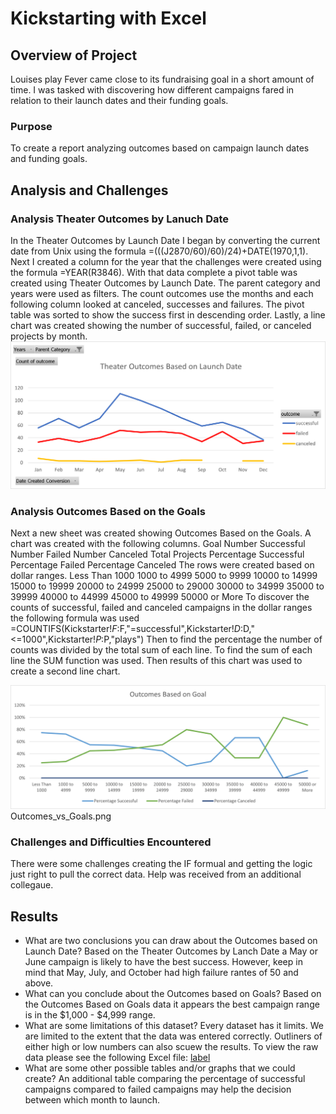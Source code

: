 # Kickstarting with Excel

## Overview of Project
Louises play Fever came close to its fundraising goal in a short amount of time. I was tasked with discovering how different campaigns fared in relation to their launch dates and their funding goals.
### Purpose
To create a report analyzing outcomes based on campaign launch dates and funding goals. 
## Analysis and Challenges
### Analysis Theater Outcomes by Lanuch Date
In the Theater Outcomes by Launch Date I began by converting the current date from Unix using the formula =(((J2870/60)/60)/24)+DATE(1970,1,1). 
Next I created a column for the year that the challenges were created using the formula =YEAR(R3846). 
With that data complete a pivot table was created using Theater Outcomes by Launch Date. The parent category and years were used as filters. The count outcomes use the months and each following column looked at canceled, successes and failures. The pivot table was sorted to show the success first in descending order. 
Lastly, a line chart was created showing the number of successful, failed, or canceled projects by month. 
![Theater Outcomes va Launch](https://github.com/aahudson/kickstarter-analysis/blob/main/Theater_Outcomes_vs_Launch.png)
### Analysis Outcomes Based on the Goals 
Next a new sheet was created showing Outcomes Based on the Goals. 
A chart was created with the following columns. 
Goal
Number Successful
Number Failed
Number Canceled
Total Projects
Percentage Successful
Percentage Failed
Percentage Canceled
The rows were created based on dollar ranges. 
Less Than 1000
1000 to 4999
5000 to 9999
10000 to 14999
15000 to 19999
20000 to 24999
25000 to 29000
30000 to 34999
35000 to 39999
40000 to 44999
45000 to 49999
50000 or More
To discover the counts of successful, failed and canceled campaigns in the dollar ranges the following formula was used =COUNTIFS(Kickstarter!$F:$F,"=successful",Kickstarter!$D:$D,"<=1000",Kickstarter!$P:$P,"plays") 
Then to find the percentage the number of counts was divided by the total sum of each line. To find the sum of each line the SUM function was used. 
Then results of this chart was used to create a second line chart. 

![Outcomes VS Goals](https://github.com/aahudson/kickstarter-analysis/blob/main/Outcomes_vs_Goals.png)
Outcomes_vs_Goals.png
### Challenges and Difficulties Encountered
There were some challenges creating the IF formual and getting the logic just right to pull the correct data. Help was received from an additional collegaue. 
## Results

- What are two conclusions you can draw about the Outcomes based on Launch Date?
Based on the Theater Outcomes by Lanch Date a May or June campaign  is likely to have the best success.
However, keep in mind that May, July, and October had high failure rantes of 50 and above.  
- What can you conclude about the Outcomes based on Goals?
Based on the Outcomes Based on Goals data it appears the best campaign range is in the $1,000 - $4,999 range. 
- What are some limitations of this dataset?
Every dataset has it limits. We are limited to the extent that the data was entered correctly. Outliners of either high or low numbers can also scuew the results. To view the raw data please see the following Excel file:
[label](../../../../../../c:/Users/aahud/Dropbox%20(Personal)/Bootcamp/Crowfunding%20Analysis/Kickstarter_Challenge.xlsx)
- What are some other possible tables and/or graphs that we could create?
An additional table comparing the percentage of successful campaigns compared to failed campaigns may help the decision between which month to launch. 
